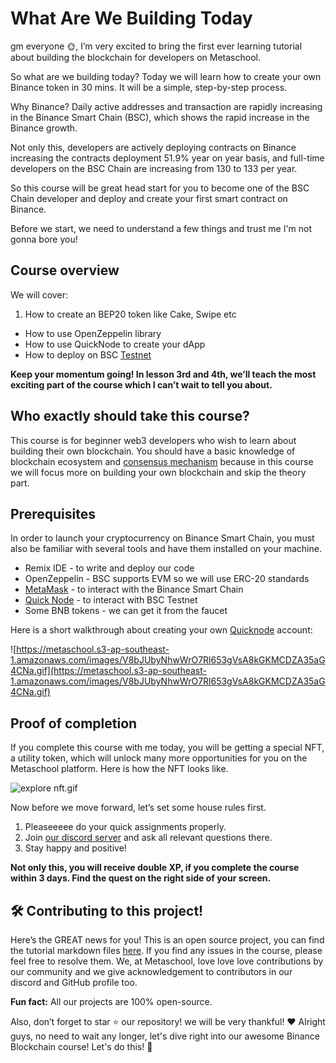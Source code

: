 # What Are We Building Today

gm everyone 🌞, I’m very excited to bring the first ever learning tutorial about building the blockchain for developers on Metaschool.

So what are we building today? Today we will learn how to create your own Binance token in 30 mins. It will be a simple, step-by-step process.

Why Binance? Daily active addresses and transaction are rapidly increasing in the Binance Smart Chain (BSC), which shows the rapid increase in the Binance growth.

Not only this, developers are actively deploying contracts on Binance increasing the contracts deployment 51.9% year on year basis, and full-time developers on the BSC Chain are increasing from 130 to 133 per year.

So this course will be great head start for you to become one of the BSC Chain developer and deploy and create your first smart contract on Binance.

Before we start, we need to understand a few things and trust me I'm not gonna bore you!

## Course overview

We will cover:

1. How to create an BEP20 token like Cake, Swipe etc

- How to use OpenZeppelin library
- How to use QuickNode to create your dApp
- How to deploy on BSC [Testnet](https://metaschool.so/articles/testnet-meaning/)

**Keep your momentum going! In lesson 3rd and 4th, we’ll teach the most exciting part of the course which I can’t wait to tell you about.**

## Who exactly should take this course?

This course is for beginner web3 developers who wish to learn about building their own blockchain. You should have a basic knowledge of blockchain ecosystem and [consensus mechanism](https://metaschool.so/articles/consensus-mechanism-meaning/) because in this course we will focus more on building your own blockchain and skip the theory part.

## Prerequisites

In order to launch your cryptocurrency on Binance Smart Chain, you must also be familiar with several tools and have them installed on your machine.

- Remix IDE - to write and deploy our code
- OpenZeppelin - BSC supports EVM so we will use ERC-20 standards
- [MetaMask](https://metaschool.so/course/understand-and-setup-metamask-account) - to interact with the Binance Smart Chain
- [Quick Node](https://www.quicknode.com/?utm_source=partner&utm_campaign=metaschool&utm_content=metaschool-guides&utm_medium=partner) - to interact with BSC Testnet
- Some BNB tokens - we can get it from the faucet

Here is a short walkthrough about creating your own [Quicknode](https://www.quicknode.com/?utm_source=partner&utm_campaign=metaschool&utm_content=metaschool-guides&utm_medium=partner) account:

![https://metaschool.s3-ap-southeast-1.amazonaws.com/images/V8bJUbyNhwWrO7Rl653gVsA8kGKMCDZA35aG4CNa.gif](https://metaschool.s3-ap-southeast-1.amazonaws.com/images/V8bJUbyNhwWrO7Rl653gVsA8kGKMCDZA35aG4CNa.gif)

## Proof of completion

If you complete this course with me today, you will be getting a special NFT, a utility token, which will unlock many more opportunities for you on the Metaschool platform. Here is how the NFT looks like.

![explore nft.gif](https://github.com/0xmetaschool/Learning-Projects/blob/main/assests_for_all/assets_for_tezos/What%20Are%20We%20Building%20Today/completion%20nft.gif?raw=true)

Now before we move forward, let’s set some house rules first.

1. Pleaseeeee do your quick assignments properly.
2. Join [our discord server](https://discord.gg/vbVMUwXWgc) and ask all relevant questions there.
3. Stay happy and positive!

**Not only this, you will receive double XP, if you complete the course within 3 days. Find the quest on the right side of your screen.**

## 🛠 Contributing to this project!

Here’s the GREAT news for you! This is an open source project, you can find the tutorial markdown files [here](https://github.com/0xmetaschool/Learning-Projects). If you find any issues in the course, please feel free to resolve them.
We, at Metaschool, love love love contributions by our community and we give acknowledgement to contributors in our discord and GitHub profile too.

**Fun fact:** All our projects are 100% open-source.

Also, don’t forget to star ⭐️ our repository! we will be very thankful! ♥️
Alright guys, no need to wait any longer, let's dive right into our awesome Binance Blockchain course! Let's do this! 🙌
